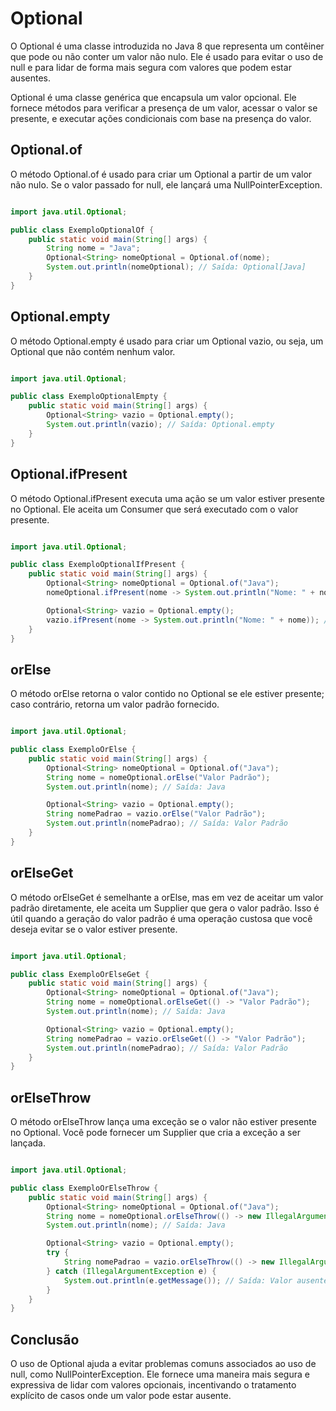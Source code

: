 # Optional

O Optional é uma classe introduzida no Java 8 que representa um contêiner que pode ou não conter um valor não nulo. Ele é usado para evitar o uso de null e para lidar de forma mais segura com valores que podem estar ausentes.

Optional é uma classe genérica que encapsula um valor opcional. Ele fornece métodos para verificar a presença de um valor, acessar o valor se presente, e executar ações condicionais com base na presença do valor.

## Optional.of

O método Optional.of é usado para criar um Optional a partir de um valor não nulo. Se o valor passado for null, ele lançará uma NullPointerException.

``` Java

import java.util.Optional;

public class ExemploOptionalOf {
    public static void main(String[] args) {
        String nome = "Java";
        Optional<String> nomeOptional = Optional.of(nome);
        System.out.println(nomeOptional); // Saída: Optional[Java]
    }
}

```

## Optional.empty

O método Optional.empty é usado para criar um Optional vazio, ou seja, um Optional que não contém nenhum valor.

``` Java

import java.util.Optional;

public class ExemploOptionalEmpty {
    public static void main(String[] args) {
        Optional<String> vazio = Optional.empty();
        System.out.println(vazio); // Saída: Optional.empty
    }
}

```

## Optional.ifPresent

O método Optional.ifPresent executa uma ação se um valor estiver presente no Optional. Ele aceita um Consumer que será executado com o valor presente.

``` Java

import java.util.Optional;

public class ExemploOptionalIfPresent {
    public static void main(String[] args) {
        Optional<String> nomeOptional = Optional.of("Java");
        nomeOptional.ifPresent(nome -> System.out.println("Nome: " + nome)); // Saída: Nome: Java

        Optional<String> vazio = Optional.empty();
        vazio.ifPresent(nome -> System.out.println("Nome: " + nome)); // Não imprime nada
    }
}

```

## orElse

O método orElse retorna o valor contido no Optional se ele estiver presente; caso contrário, retorna um valor padrão fornecido.

``` java

import java.util.Optional;

public class ExemploOrElse {
    public static void main(String[] args) {
        Optional<String> nomeOptional = Optional.of("Java");
        String nome = nomeOptional.orElse("Valor Padrão");
        System.out.println(nome); // Saída: Java

        Optional<String> vazio = Optional.empty();
        String nomePadrao = vazio.orElse("Valor Padrão");
        System.out.println(nomePadrao); // Saída: Valor Padrão
    }
}

```

## orElseGet

O método orElseGet é semelhante a orElse, mas em vez de aceitar um valor padrão diretamente, ele aceita um Supplier que gera o valor padrão. Isso é útil quando a geração do valor padrão é uma operação custosa que você deseja evitar se o valor estiver presente.

``` java

import java.util.Optional;

public class ExemploOrElseGet {
    public static void main(String[] args) {
        Optional<String> nomeOptional = Optional.of("Java");
        String nome = nomeOptional.orElseGet(() -> "Valor Padrão");
        System.out.println(nome); // Saída: Java

        Optional<String> vazio = Optional.empty();
        String nomePadrao = vazio.orElseGet(() -> "Valor Padrão");
        System.out.println(nomePadrao); // Saída: Valor Padrão
    }
}

```

## orElseThrow

O método orElseThrow lança uma exceção se o valor não estiver presente no Optional. Você pode fornecer um Supplier que cria a exceção a ser lançada.

``` Java

import java.util.Optional;

public class ExemploOrElseThrow {
    public static void main(String[] args) {
        Optional<String> nomeOptional = Optional.of("Java");
        String nome = nomeOptional.orElseThrow(() -> new IllegalArgumentException("Valor ausente"));
        System.out.println(nome); // Saída: Java

        Optional<String> vazio = Optional.empty();
        try {
            String nomePadrao = vazio.orElseThrow(() -> new IllegalArgumentException("Valor ausente"));
        } catch (IllegalArgumentException e) {
            System.out.println(e.getMessage()); // Saída: Valor ausente
        }
    }
}

```

## Conclusão

O uso de Optional ajuda a evitar problemas comuns associados ao uso de null, como NullPointerException. Ele fornece uma maneira mais segura e expressiva de lidar com valores opcionais, incentivando o tratamento explícito de casos onde um valor pode estar ausente.

